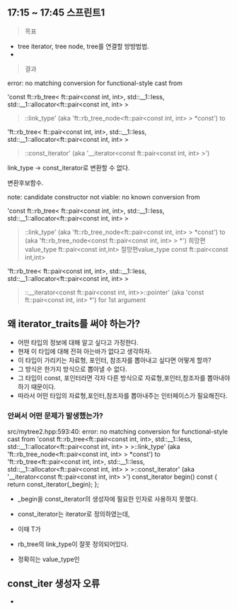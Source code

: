 ## 17:15 ~ 17:45 스프린트1
> 목표
- tree iterator, tree node, tree를 연결할 방방법법.
-
> 결과


error: no matching conversion for functional-style cast from


'const ft::rb_tree<
	ft::pair<const int, int>,
	std::__1::less<int>,
	std::__1::allocator<ft::pair<const int, int> >
>::link_type'
(aka 'ft::rb_tree_node<ft::pair<const int, int> > *const') to

'ft::rb_tree<
	ft::pair<const int, int>,
	std::__1::less<int>,
	std::__1::allocator<ft::pair<const int, int> >
>::const_iterator'
      (aka '__iterator<const ft::pair<const int, int> >')

link_type -> const_iterator로 변환할 수 없다.

변환후보함수.

note: candidate constructor not viable: no known conversion from

'const ft::rb_tree<
	ft::pair<const int, int>,
	std::__1::less<int>,
	std::__1::allocator<ft::pair<const int, int> >
>::link_type'
(aka 'ft::rb_tree_node<ft::pair<const int, int> > *const') to
(aka 'ft::rb_tree_node<const ft::pair<const int, int> > *')
희망편value_type ft::pair<const int,int>
절망편value_type const ft::pair<const int,int>

'ft::rb_tree<
	ft::pair<const int, int>,
	std::__1::less<int>,
	std::__1::allocator<ft::pair<const int, int> >
>::__iterator<const ft::pair<const int, int>>::pointer'
(aka 'const ft::pair<const int, int> *') for 1st argument

## 왜 iterator_traits를 써야 하는가?

- 어떤 타입의 정보에 대해 알고 싶다고 가정한다.
- 현재 이 타입에 대해 전혀 아는바가 없다고 생각하자.
- 이 타입이 가리키는 자료형, 포인터, 참조자를 뽑아내고 싶다면 어떻게 할까?
- 그 방식은 한가지 방식으로 뽑아낼 수 없다.
- 그 타입이 const, 포인터라면 각자 다른 방식으로 자료형,포인터,참조자를 뽑아내야 하기 때문이다.
- 따라서 어떤 타입의 자료형,포인터,참조자를 뽑아내주는 인터페이스가 필요해진다.

### 안써서 어떤 문제가 발생했는가?

src/mytree2.hpp:593:40: error: no matching conversion for functional-style cast from 'const ft::rb_tree<ft::pair<const int, int>, std::__1::less<int>, std::__1::allocator<ft::pair<const int, int> > >::link_type'
      (aka 'ft::rb_tree_node<ft::pair<const int, int> > *const') to 'ft::rb_tree<ft::pair<const int, int>, std::__1::less<int>, std::__1::allocator<ft::pair<const int, int> > >::const_iterator'
      (aka '__iterator<const ft::pair<const int, int> >')
        const_iterator begin() const { return const_iterator(_begin); };

- _begin을 const_iterator의 생성자에 필요한 인자로 사용하지 못했다.
- const_iterator는 iterator<const T>로 정의하였는데,
- 이때 T가

- rb_tree의 link_type이 잘못 정의되어있다.
- 정확히는 value_type인



## const_iter 생성자 오류

-
